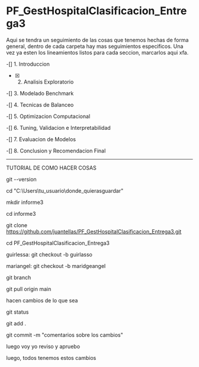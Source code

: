 # PF_GestHospitalClasificacion_Entrega3

Aqui se tendra un seguimiento de las cosas que tenemos hechas de forma general, dentro de cada carpeta hay mas seguimientos especificos. Una vez ya esten los lineamientos listos para cada seccion, marcarlos aqui xfa.

-[] 1. Introduccion

-[X] 2. Analisis Exploratorio

-[] 3. Modelado Benchmark

-[] 4. Tecnicas de Balanceo

-[] 5. Optimizacion Computacional

-[] 6. Tuning, Validacion e Interpretabilidad

-[] 7. Evaluacion de Modelos

-[] 8. Conclusion y Recomendacion Final

----------------------------------------------------------------------------------------------------------------------------------------------------------------------------------------------------------------------------------------------------

TUTORIAL DE COMO HACER COSAS


git --version

cd "C:\Users\tu_usuario\donde_quierasguardar"

mkdir informe3

cd informe3

git clone https://github.com/juantellas/PF_GestHospitalClasificacion_Entrega3.git

cd PF_GestHospitalClasificacion_Entrega3

guirlessa: git checkout -b guirlasso

mariangel: git checkout -b maridgeangel

git branch

git pull origin main

hacen cambios de lo que sea

git status

git add .

git commit -m "comentarios sobre los cambios"

luego voy yo reviso y apruebo

luego, todos tenemos estos cambios


